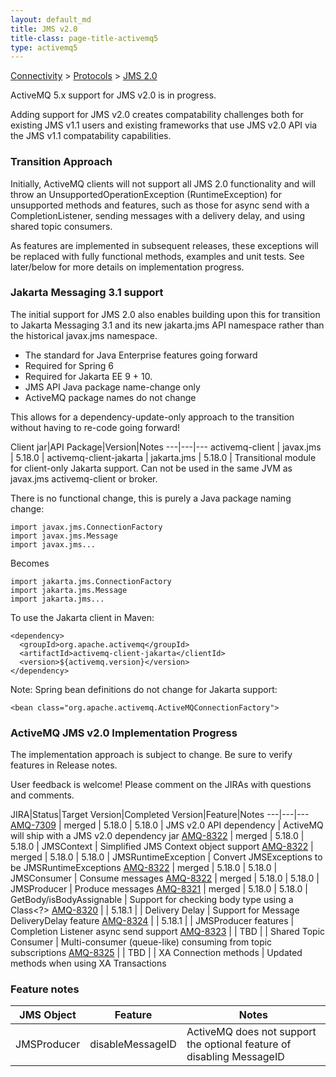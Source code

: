 ```yaml
---
layout: default_md
title: JMS v2.0
title-class: page-title-activemq5
type: activemq5
---
```


[Connectivity](connectivity) > [Protocols](protocols) > [JMS 2.0](jms2)

ActiveMQ 5.x support for JMS v2.0 is in progress.

Adding support for JMS v2.0 creates compatability challenges both for existing JMS v1.1 users and existing frameworks that use JMS v2.0 API via the JMS v1.1 compatability capabilities. 

### Transition Approach

Initially, ActiveMQ clients will not support all JMS 2.0 functionality and will throw an UnsupportedOperationException (RuntimeException) for unsupported methods and features, such as those for async send with a CompletionListener, sending messages with a delivery delay, and using shared topic consumers.

As features are implemented in subsequent releases, these exceptions will be replaced with fully functional methods, examples and unit tests. See later/below for more details on implementation progress.

### Jakarta Messaging 3.1 support

The initial support for JMS 2.0 also enables building upon this for transition to Jakarta Messaging 3.1 and its new jakarta.jms API namespace rather than the historical javax.jms namespace.

 * The standard for Java Enterprise features going forward
 * Required for Spring 6
 * Required for Jakarta EE 9 + 10.
 * JMS API Java package name-change only
 * ActiveMQ package names do not change 

This allows for a dependency-update-only approach to the transition without having to re-code going forward!

Client jar|API Package|Version|Notes
---|---|---
activemq-client | javax.jms | 5.18.0 | 
activemq-client-jakarta | jakarta.jms | 5.18.0 | Transitional module for client-only Jakarta support. Can not be used in the same JVM as javax.jms activemq-client or broker.

There is no functional change, this is purely a Java package naming change:

    import javax.jms.ConnectionFactory
    import javax.jms.Message
    import javax.jms...

Becomes

    import jakarta.jms.ConnectionFactory
    import jakarta.jms.Message
    import jakarta.jms...

To use the Jakarta client in Maven:

    <dependency>
      <groupId>org.apache.activemq</groupId>
      <artifactId>activemq-client-jakarta</clientId>
      <version>${activemq.version}</version>
    </dependency>

Note: Spring bean definitions do not change for Jakarta support:

    <bean class="org.apache.activemq.ActiveMQConnectionFactory">

### ActiveMQ JMS v2.0 Implementation Progress 

The implementation approach is subject to change. Be sure to verify features in Release notes. 

User feedback is welcome! Please comment on the JIRAs with questions and comments.

JIRA|Status|Target Version|Completed Version|Feature|Notes
---|---|---
[AMQ-7309](https://issues.apache.org/jira/browse/AMQ-7309) | merged | 5.18.0 | 5.18.0 | JMS v2.0 API dependency | ActiveMQ will ship with a JMS v2.0 dependency jar
[AMQ-8322](https://issues.apache.org/jira/browse/AMQ-8322) | merged | 5.18.0 | 5.18.0 | JMSContext | Simplified JMS Context object support
[AMQ-8322](https://issues.apache.org/jira/browse/AMQ-8322) | merged | 5.18.0 | 5.18.0 | JMSRuntimeException | Convert JMSExceptions to be JMSRuntimeExceptions
[AMQ-8322](https://issues.apache.org/jira/browse/AMQ-8322) | merged | 5.18.0 | 5.18.0 | JMSConsumer | Consume messages
[AMQ-8322](https://issues.apache.org/jira/browse/AMQ-8322) | merged | 5.18.0 | 5.18.0 | JMSProducer | Produce messages
[AMQ-8321](https://issues.apache.org/jira/browse/AMQ-8321) | merged | 5.18.0 | 5.18.0 | GetBody/isBodyAssignable | Support for checking body type using a Class<?>
[AMQ-8320](https://issues.apache.org/jira/browse/AMQ-8320) | | 5.18.1 | | Delivery Delay | Support for Message DeliveryDelay feature
[AMQ-8324](https://issues.apache.org/jira/browse/AMQ-8324) | | 5.18.1 | | JMSProducer features | Completion Listener async send support
[AMQ-8323](https://issues.apache.org/jira/browse/AMQ-8323) | | TBD | | Shared Topic Consumer | Multi-consumer (queue-like) consuming from topic subscriptions
[AMQ-8325](https://issues.apache.org/jira/browse/AMQ-8325) | | TBD | | XA Connection methods | Updated methods when using XA Transactions

### Feature notes

JMS Object|Feature|Notes
---|---|---
JMSProducer | disableMessageID | ActiveMQ does not support the optional feature of disabling MessageID

